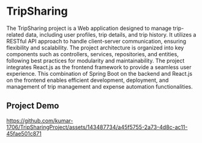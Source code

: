 # TripSharing

The TripSharing project is a Web application designed to manage trip-related data, including user profiles, trip details, and trip history. It utilizes a RESTful API approach to handle client-server communication, ensuring flexibility and scalability. The project architecture is organized into key components such as controllers, services, repositories, and entities, following best practices for modularity and maintainability.
The project integrates React.js as the frontend framework to provide a seamless user experience. This combination of Spring Boot on the backend and React.js on the frontend enables efficient development, deployment, and management of trip management and expense automation functionalities.

## Project Demo

https://github.com/kumar-1706/TripSharingProject/assets/143487734/a45f5755-2a73-4d8c-ac11-45fae501c871

